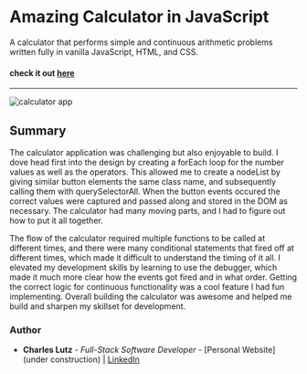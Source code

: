 # Amazing Calculator in JavaScript


A calculator that performs simple and continuous arithmetic problems written fully in vanilla JavaScript, HTML, and CSS.


#### check it out [here](https://charles-carm.github.io/Calculator/)
---
![calculator app](https://user-images.githubusercontent.com/103493003/170819841-ddf74b42-3c22-4b4a-9688-135254d48548.PNG)

## Summary
The calculator application was challenging but also enjoyable to build. I dove head first into the design by creating a forEach
loop for the number values as well as the operators. This allowed me to create a nodeList by giving similar button elements the same 
class name, and subsequently calling them with querySelectorAll. When the button events occured the correct values were captured and 
passed along and stored in the DOM as necessary. The calculator had many moving parts, and I had to figure out how to put it all together.

The flow of the calculator required multiple functions to be called at different times, and there were many conditional statements 
that fired off at different times, which made it difficult to understand the timing of it all. I elevated my development skills by 
learning to use the debugger, which made it much more clear how the events got fired and in what order. Getting the correct logic
for continuous functionality was a cool feature I had fun implementing. Overall building the calculator was awesome and helped me build
and sharpen my skillset for development. 

### Author
* __Charles Lutz__ - *Full-Stack Software Developer* - [Personal Website](under construction) | [LinkedIn](www.linkedin.com/in/CharlesCarMichaelLutz)
